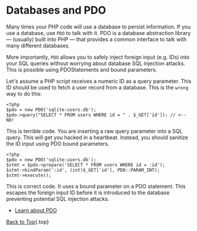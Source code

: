 # Databases and PDO

Many times your PHP code will use a database to persist information. If you use a database, use `PDO` to talk with it. PDO is a database abstraction library &mdash; (usually) built into PHP &mdash; that provides a common interface to talk with many different databases.

More importantly, `PDO` allows you to safely inject foreign input (e.g. IDs) into your SQL queries without worrying about database SQL injection attacks. This is possible using PDOStatements and bound parameters.

Let's assume a PHP script receives a numeric ID as a query parameter. This ID should be used to fetch a user record from a database. This is the `wrong` way to do this:

    <?php
    $pdo = new PDO('sqlite:users.db');
    $pdo->query("SELECT * FROM users WHERE id = " . $_GET['id']); // <-- NO!

This is terrible code. You are inserting a raw query parameter into a SQL query. This will get you hacked in a heartbeat. Instead, you should sanitize the ID input using PDO bound parameters.

    <?php
    $pdo = new PDO('sqlite:users.db');
    $stmt = $pdo->prepare('SELECT * FROM users WHERE id = :id');
    $stmt->bindParam(':id', (int)$_GET['id'], PDO::PARAM_INT);
    $stmt->execute();

This is correct code. It uses a bound parameter on a PDO statement. This escapes the foreign input ID before it is introduced to the database preventing potential SQL injection attacks.

* [Learn about PDO][1]

[Back to Top](#top){.top}

[1]: http://www.php.net/manual/en/book.pdo.php
